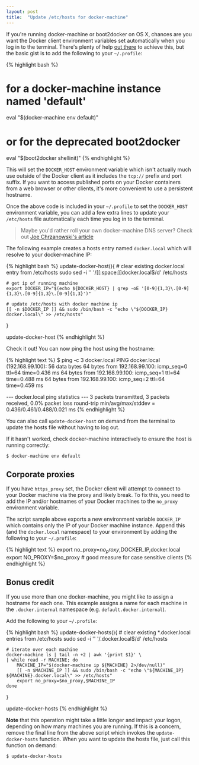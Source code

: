 ```yaml
---
layout: post
title:  "Update /etc/hosts for docker-machine"
---
```


If you're running docker-machine or boot2docker on OS X, chances are you want
the Docker client environment variables set automatically when you log in to the
terminal. There's plenty of help [out
there](https://docs.docker.com/machine/reference/env/) to achieve this, but the
basic gist is to add the following to your `~/.profile`:

{% highlight bash %}
# for a docker-machine instance named 'default'
eval "$(docker-machine env default)"

# or for the deprecated boot2docker
eval "$(boot2docker shellinit)"
{% endhighlight %}

This will set the `DOCKER_HOST` environment variable which isn't actually much
use outside of the Docker client as it includes the `tcp://` prefix and port
suffix. If you want to access published ports on your Docker containers from a
web browser or other clients, it's more convenient to use a persistent hostname.

Once the above code is included in your `~/.profile` to set the `DOCKER_HOST`
environment variable, you can add a few extra lines to update your `/etc/hosts`
file automatically each time you log in to the terminal.

> Maybe you'd rather roll your own docker-machine DNS server? Check out
  [Joe Chrzanowski's article](https://engineering.salesforceiq.com/2015/10/08/up-the-rabbit-hole-part-i-a-docker-machine-dns-server.html)

The following example creates a hosts entry named `docker.local` which will
resolve to your docker-machine IP:

{% highlight bash %}
update-docker-host(){
	# clear existing docker.local entry from /etc/hosts
	sudo sed -i '' '/[[:space:]]docker\.local$/d' /etc/hosts

	# get ip of running machine
	export DOCKER_IP="$(echo ${DOCKER_HOST} | grep -oE '[0-9]{1,3}\.[0-9]{1,3}\.[0-9]{1,3}\.[0-9]{1,3}')"

	# update /etc/hosts with docker machine ip
	[[ -n $DOCKER_IP ]] && sudo /bin/bash -c "echo \"${DOCKER_IP}	docker.local\" >> /etc/hosts"
}

update-docker-host
{% endhighlight %}

Check it out! You can now ping the host using the hostname:

{% highlight text %}
$ ping -c 3 docker.local
PING docker.local (192.168.99.100): 56 data bytes
64 bytes from 192.168.99.100: icmp_seq=0 ttl=64 time=0.436 ms
64 bytes from 192.168.99.100: icmp_seq=1 ttl=64 time=0.488 ms
64 bytes from 192.168.99.100: icmp_seq=2 ttl=64 time=0.459 ms

--- docker.local ping statistics ---
3 packets transmitted, 3 packets received, 0.0% packet loss
round-trip min/avg/max/stddev = 0.436/0.461/0.488/0.021 ms
{% endhighlight %}

You can also call `update-docker-host` on demand from the terminal to update the
hosts file without having to log out.

If it hasn't worked, check docker-machine interactively to ensure the host is
running correctly:

	$ docker-machine env default

## Corporate proxies

If you have `https_proxy` set, the Docker client will attempt to connect to your
Docker machine via the proxy and likely break. To fix this, you need to add the
IP and/or hostnames of your Docker machines to the `no_proxy` environment
variable.

The script sample above exports a new environment variable `DOCKER_IP` which
contains only the IP of your Docker machine instance. Append this (and the
`docker.local` namespace) to your environment by adding the following to your
`~/.profile`:

{% highlight text %}
export no_proxy=$no_proxy,$DOCKER_IP,docker.local
export NO_PROXY=$no_proxy # good measure for case sensitive clients
{% endhighlight %}

## Bonus credit

If you use more than one docker-machine, you might like to assign a hostname for
each one. This example assigns a name for each machine in the `.docker.internal`
namespace (e.g. `default.docker.internal`).

Add the following to your `~/.profile`:

{% highlight bash %}
update-docker-hosts(){
	# clear existing *.docker.local entries from /etc/hosts
	sudo sed -i '' '/\.docker\.local$/d' /etc/hosts

	# iterate over each machine
	docker-machine ls | tail -n +2 | awk '{print $1}' \
	| while read -r MACHINE; do
		MACHINE_IP="$(docker-machine ip ${MACHINE} 2>/dev/null)"
		[[ -n $MACHINE_IP ]] && sudo /bin/bash -c "echo \"${MACHINE_IP}	${MACHINE}.docker.local\" >> /etc/hosts"
		export no_proxy=$no_proxy,$MACHINE_IP
	done
}

update-docker-hosts
{% endhighlight %}

__Note__ that this operation might take a little longer and impact your logon,
depending on how many machines you are running. If this is a concern, remove the
final line from the above script which invokes the `update-docker-hosts`
function. When you want to update the hosts file, just call this function on
demand:

	$ update-docker-hosts

